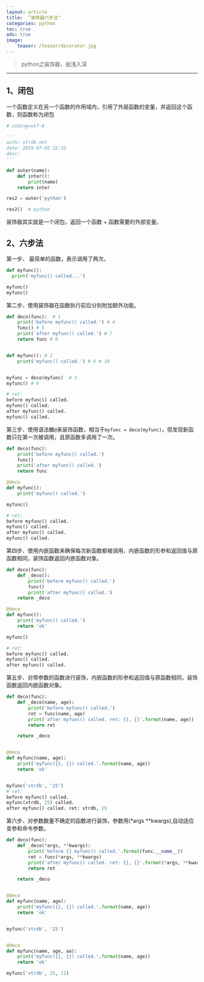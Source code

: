 ```yaml
---
layout: article
title:  ”装饰器六步法"
categories: python
toc: true
ads: true
image:
    teaser: /teaser/decorator.jpg
---
```


> python之装饰器，由浅入深 

---


## 1、闭包  
一个函数定义在另一个函数的作用域内，引用了外层函数的变量，并返回这个函数，则函数称为闭包
~~~ python
# coding=utf-8

'''
auth: xtrdb.net
date: 2019-07-02 22:32
desc:
'''

def outer(name):
    def inter():
        print(name)
    return inter

res2 = outer('python')

res2()  # python
~~~
装饰器其实就是一个闭包，返回一个函数 + 函数需要的外部变量。


## 2、六步法    

第一步、 最简单的函数，表示调用了两次。
~~~ python
def myfunc():
  print('myfunc() called...')

myfunc()
myfunc()
~~~

第二步、使用装饰器在函数执行前后分别附加额外功能。
~~~ python
def deco(func):  # 1
    print('before myfunc() called.') # 4
    func() # 5
    print('after myfunc() called.') # 7
    return func # 8


def myfunc(): # 2
    print('myfunc() called.') # 6 # 10


myfunc = deco(myfunc)  # 3 
myfunc() # 9 

# ret:
before myfunc() called.
myfunc() called.
after myfunc() called.
myfunc() called.
~~~

第三步、使用语法糖`@`来装饰函数，相当于`myfunc = deco(myfunc)`，但发现新函数只在第一次被调用，且原函数多调用了一次。
~~~ python
def deco(func):
    print('before myfunc() called.')
    func()
    print('after myfunc() called.')
    return func

@deco
def myfunc():
    print('myfunc() called.')

myfunc()

# ret:
before myfunc() called.
myfunc() called.
after myfunc() called.
myfunc() called.
~~~

第四步、使用内嵌函数来确保每次新函数都被调用，内嵌函数的形参和返回值与原函数相同，装饰函数返回内嵌函数对象。
~~~ python
def deco(func):
    def _deco():
        print('before myfunc() called.')
        func()
        print('after myfunc() called.')
    return _deco

@deco
def myfunc():
    print('myfunc() called.')
    return 'ok'

myfunc()

# ret:
before myfunc() called.
myfunc() called.
after myfunc() called.
~~~

第五步、对带参数的函数进行装饰，内嵌函数的形参和返回值与原函数相同，装饰函数返回内嵌函数对象。
~~~ python
def deco(func):
    def _deco(name, age):
        print('before myfunc() called.')
        ret = func(name, age)
        print('after myfunc() called. ret: {}, {}'.format(name, age))
        return ret

    return _deco


@deco
def myfunc(name, age):
    print('myfunc({}, {}) called.'.format(name, age))
    return 'ok'


myfunc('xtrdb', '25')
# ret:
before myfunc() called.
myfunc(xtrdb, 25) called.
after myfunc() called. ret: xtrdb, 25
~~~

第六步、对参数数量不确定的函数进行装饰，参数用(*args **kwargs),自动适应变参和命令参数。
~~~ python
def deco(func):
    def _deco(*args, **kwargs):
        print('before {} myfunc() called.'.format(func.__name__))
        ret = func(*args, **kwargs)
        print('after myfunc() called. ret: {}, {}'.format(*args, **kwargs))
        return ret

    return _deco


@deco
def myfunc(name, age):
    print('myfunc({}, {}) called.'.format(name, age))
    return 'ok'


myfunc('xtrdb', '25')


@deco
def myfunc(name, age, aa):
    print('myfunc({}, {}) called.'.format(name, age))
    return 'ok'

myfunc('xtrdb', 25, 11)
~~~

